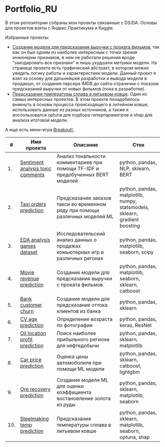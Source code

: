 # Portfolio_RU

В этом репозитории собраны мои проекты связанные с DS/DA. Основы для проектов взяты с Яндекс.Практикума и Kaggle.

Избранные проекты:
- [Создание модели для предсказания выручки с проката фильмов](https://github.com/dmakhazen/portfolio/tree/main/movies_revenue_prediction), так как он был одним из наиболее интересным с точки зрения инженерии признаков, в нем не работали решения вроде "закодировать все признаки" и лишь ухудшали метрики модели. На странице проекта есть графический абстракт, в котором можно увидеть логику работы и характеристики модели. Данный проект я взял за основу для дальнейшей разработки и вывода модели в продакшн, от создания парсера IMDB до сайта-странички с показом предсказаний выручки от новых фильмов (пока в разработке).
- [Предсказание температуры сплава в литьевом ковше](https://github.com/dmakhazen/portfolio/tree/main/steelmaking#readme). Один из самых интересных проектов. В этом проекте понадобилось вникнуть в основы процесса происходящего в литейном ковше, использовать данные из разных источников, а также я воспользовался optuna для подбора гиперпараметров и shap для анализа итоговой модели.

А еще есть мини-игра [Breakout!](https://codeinplace.stanford.edu/cip3/share/HxMNul1cmaTTNyLUXD6Y)[.](https://codeinplace.stanford.edu/cip3/share/M3fZDX4z8CeNFPEtVQk7)

| #    | Имя проекта                | Описание                                                         | Стек                                                          |
| ---- | --------------------------- | --------------------------------------------------------------- | ------------------------------------------------------------- |
| 1.   | [Sentiment analysis toxic comments](https://github.com/dmakhazen/portfolio/tree/main/NLP_sentiment_analysis#readme) | Анализ тональности комментариев при помощи TF-IDF и предобученных BERT моделей | python, pandas, NLP, sklearn, BERT |
| 2.   | [Taxi orders prediction](https://github.com/dmakhazen/portfolio/tree/main/taxi_orders_prediction#readme)  | Предсказание заказов такси во временном ряду при помощи различных моделей ML | python, pandas, matplotlib, numpy, statsmodels, sklearn, gradient boosting |
| 3.   | [EDA analysis games dataset](https://github.com/dmakhazen/portfolio/tree/main/EDA_games#readme) | Исследовательский анализ данных о продажах комьютерных игр в различных регонах | python, pandas, matplotlib, seaborn, scipy |
| 4.   | [Movie revenue prediction](https://github.com/dmakhazen/portfolio/tree/main/movies_revenue_prediction#readme) | Создание модели для предсказания выручки с проката фильмов | python, pandas, matplotlib, seaborn, sklearn, catboost |
| 5.   | [Bank customer churn](https://github.com/dmakhazen/portfolio/tree/main/bank_customer_churn#readme) | Создание модели для предсказания оттока клиентов из банка | python, pandas, sklearn |
| 6.   | [CV age prediction](https://github.com/dmakhazen/portfolio/tree/main/CV_age_prediction#readme) | Определение возраста по фотографии | python, pandas, keras, ResNet |
| 7.   | [Oil location profit prediction](https://github.com/dmakhazen/portfolio/tree/main/oil_location_profit_prediction#readme) | Поиск наиболее прибыльного региона для нефтедобычи | python, pandas, sklearn, matplotlib |
| 8.   | [Car price prediction](https://github.com/dmakhazen/portfolio/tree/main/car_price_prediction#readme) | Оценка цены автомоболиля при помощи ML модели | python, pandas, sklearn, catboost, lightgbm |
| 9.   | [Ore recovery prediction](https://github.com/dmakhazen/portfolio/tree/main/ore_recovery_prediction#readme) | Создание модели ML для оценки коэффициента востановление золота из руды | python, pandas, sklearn, matplotlib, seaborn |
| 10.   | [Steelmaking temp prediction](https://github.com/dmakhazen/portfolio/tree/main/steelmaking#readme) | Предсказание температуры сплава в литьевом ковше | python, pandas, sklearn, matplotlib, seaborn, optuna, shap |